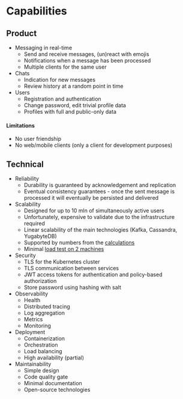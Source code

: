 # Capabilities

## Product

* Messaging in real-time
  - Send and receive messages, (un)react with emojis
  - Notifications when a message has been processed
  - Multiple clients for the same user
* Chats
  - Indication for new messages
  - Review history at a random point in time
* Users
  - Registration and authentication
  - Change password, edit trivial profile data
  - Profiles with full and public-only data

#### Limitations

* No user friendship
* No web/mobile clients (only a client for development purposes)

## Technical

* Reliability
  - Durability is guaranteed by acknowledgement and replication
  - Eventual consistency guarantees - once the sent message is processed it will eventually be persisted and delivered
* Scalability
  - Designed for up to 10 mln of simultaneously active users
  - Unfortunately, expensive to validate due to the infrastructure required
  - Linear scalability of the main technologies (Kafka, Cassandra, YugabyteDB)
  - Supported by numbers from the [calculations](research-calculations.md)
  - Minimal [load test on 2 machines](load-test.md)
* Security
  - TLS for the Kubernetes cluster
  - TLS communication between services
  - JWT access tokens for authentication and policy-based authorization
  - Store password using hashing with salt
* Observability
  - Health
  - Distributed tracing
  - Log aggregation
  - Metrics
  - Monitoring
* Deployment
  - Containerization
  - Orchestration
  - Load balancing
  - High availability (partial)
* Maintainability
  - Simple design
  - Code quality gate
  - Minimal documentation
  - Open-source technologies

